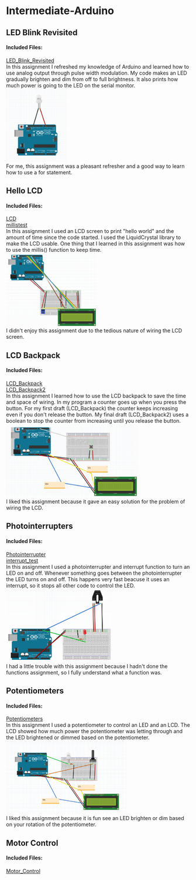 # Intermediate-Arduino

## LED Blink Revisited
#### Included Files:
<a href="LED_Blink_Revisited/LED_Blink_Revisited.ino">LED_Blink_Revisited</a> <br/>
In this assignment I refreshed my knowledge of Arduino and learned how to use analog output through pulse width modulation. My code makes an LED gradually brighten and dim from off to full brightness. It also prints how much power is going to the LED on the serial monitor.<br/>
<IMG SRC="FritzingDiagrams/LED_Blink_RevisitedScreenshot.PNG"  width="166" height="200"> <br/>
For me, this assignment was a pleasant refresher and a good way to learn how to use a for statement.

## Hello LCD
#### Included Files:
<a href="LCD/LCD.ino">LCD</a> <br/>
<a href="millistest/millistest.ino">millistest</a> <br/>
In this assignment I used an LCD screen to print "hello world" and the amount of time since the code started. I used the LiquidCrystal library to make the LCD usable. One thing that I learned in this assignment was how to use the millis() function to keep time. 
<br/>
<IMG SRC="FritzingDiagrams/Hello_LCDScreenshot.PNG"  width="248" height="200"> <br/>
I didn't enjoy this assignment due to the tedious nature of wiring the LCD screen.

## LCD Backpack
#### Included Files:
<a href="LCD_Backpack/LCD_Backpack.ino">LCD_Backpack</a> <br/>
<a href="LCD_Backpack2/LCD_Backpack2.ino">LCD_Backpack2</a> <br/>
In this assignment I learned how to use the LCD backpack to save the time and space of wiring. In my program a counter goes up when you press the button. For my first draft (LCD_Backpack) the counter keeps increasing even if you don't release the button. My final draft (LCD_Backpack2) uses a boolean to stop the counter from increasing until you release the button. <br/>
<IMG SRC="FritzingDiagrams/LCD_BackpackScreenshot.PNG"  width="361" height="200"> <br/>
I liked this assignment because it gave an easy solution for the problem of wiring the LCD.

## Photointerrupters
#### Included Files:
<a href="Photointerrupter/Photointerrupter.ino">Photointerrupter</a> <br/>
<a href="interrupt_test/interrupt_test.ino">interrupt_test</a> <br/>
In this assignment I used a photointerrupter and interrupt function to turn an LED on and off. Whenever something goes between the photointerrupter the LED turns on and off. This happens very fast beacuse it uses an interrupt, so it stops all other code to control the LED. <br/>
<IMG SRC="FritzingDiagrams/PhotointerrupterScreenshot.PNG"  width="293" height="200"> <br/>
I had a little trouble with this assignment because I hadn't done the functions assignment, so I fully understand what a function was.
## Potentiometers
#### Included Files:
<a href="Potentiometers/Potentiometers.ino">Potentiometers</a> <br/>
In this assignment I used a potentiometer to control an LED and an LCD. The LCD showed how much power the potentiometer was letting through and the LED brightened or dimmed based on the potentiometer. <br/>
<IMG SRC="FritzingDiagrams/PotentiometersScreenshot.PNG"  width="329" height="200"> <br/>
I liked this assignment because it is fun see an LED brighten or dim based on your rotation of the potentiometer.
## Motor Control
#### Included Files:
<a href="Motor_Control/Motor_Control.ino">Motor_Control</a> <br/>





